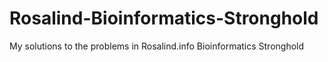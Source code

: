 # Rosalind-Bioinformatics-Stronghold
My solutions to the problems in Rosalind.info Bioinformatics Stronghold

